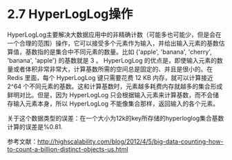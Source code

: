# 2.7 HyperLogLog操作
HyperLogLog主要解决大数据应用中的非精确计数（可能多也可能少，但是会在一个合理的范围）操作，它可以接受多个元素作为输入，并给出输入元素的基数估算值，基数指的是集合中不同元素的数量。比如  {'apple', 'banana', 'cherry', 'banana', 'apple'} 的基数就是 3 。
HyperLogLog 的优点是，即使输入元素的数量或者体积非常非常大，计算基数所需的空间总是固定的、并且是很小的。在 Redis 里面，每个 HyperLogLog 键只需要花费 12 KB 内存，就可以计算接近 2^64 个不同元素的基数。这和计算基数时，元素越多耗费内存就越多的集合形成鲜明对比。但是，因为 HyperLogLog 只会根据输入元素来计算基数，而不会储存输入元素本身，所以 HyperLogLog 不能像集合那样，返回输入的各个元素。

关于这个数据类型的误差：在一个大小为12k的key所存储的hyperloglog集合基数计算的误差是%0.81.

参考文献：http://highscalability.com/blog/2012/4/5/big-data-counting-how-to-count-a-billion-distinct-objects-us.html
